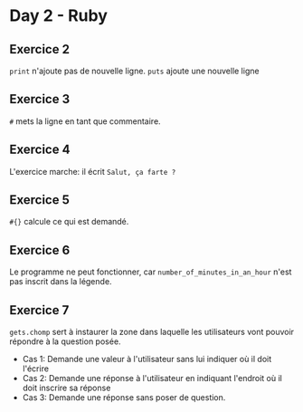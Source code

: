 # Day 2 - Ruby

## Exercice 2

```print``` n'ajoute pas de nouvelle ligne.
```puts``` ajoute une nouvelle ligne

## Exercice 3

```#``` mets la ligne en tant que commentaire.

## Exercice 4

L'exercice marche: il écrit ```Salut, ça farte ?```

## Exercice 5

```#{}``` calcule ce qui est demandé.

## Exercice 6

Le programme ne peut fonctionner, car ```number_of_minutes_in_an_hour``` n'est pas inscrit dans la légende.

## Exercice 7

```gets.chomp``` sert à instaurer la zone dans laquelle les utilisateurs vont pouvoir répondre à la question posée.

<ul>
<li>Cas 1: Demande une valeur à l'utilisateur sans lui indiquer où il doit l'écrire</li>
<li>Cas 2: Demande une réponse à l'utilisateur en indiquant l'endroit où il doit inscrire sa réponse</li>
<li>Cas 3: Demande une réponse sans poser de question.</li>
</ul>